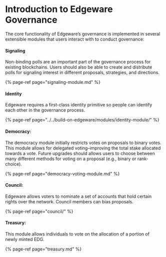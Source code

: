# Introduction to Edgeware Governance

 The core functionality of Edgeware’s governance is implemented in several extensible modules that users interact with to conduct governance: 

#### Signaling

 Non-binding polls are an important part of the governance process for existing blockchains. Users should also be able to create and distribute polls for signaling interest in different proposals, strategies, and directions. 

{% page-ref page="signaling-module.md" %}



#### Identity

 Edgeware requires a first-class identity primitive so people can identify each other in the governance process.

{% page-ref page="../../build-on-edgeware/modules/identity-module/" %}



#### Democracy:

 The democracy module initially restricts votes on proposals to binary votes. This module allows for delegated voting–improving the total stake allocated towards a vote. Future upgrades should allows users to choose between many different methods for voting on a proposal \(e.g., binary or rank-choice\). 

{% page-ref page="democracy-voting-module.md" %}



#### Council: 

Edgeware allows voters to nominate a set of accounts that hold certain rights over the network. Council members can bias proposals. 

{% page-ref page="council/" %}



#### Treasury: 

This module allows individuals to vote on the allocation of a portion of newly minted EDG.

{% page-ref page="treasury.md" %}



